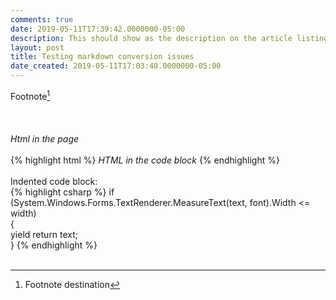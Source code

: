 ```yaml
---
comments: true
date: 2019-05-11T17:39:42.0000000-05:00
description: This should show as the description on the article listing
layout: post
title: Testing markdown conversion issues
date_created: 2019-05-11T17:03:40.0000000-05:00
---
```

   
   
Footnote[^1]   
&nbsp;   
&nbsp;   
&nbsp;   
<i>Html in the page</i>   
&nbsp;   
{% highlight html %}
<i>HTML in the code block</i>
{% endhighlight %}   
&nbsp;   
Indented code block:   
{% highlight csharp %}
if (System.Windows.Forms.TextRenderer.MeasureText(text, font).Width <= width)  
 {  
 yield return text;  
 }
{% endhighlight %}   
&nbsp;   
[^1]: Footnote destination   
